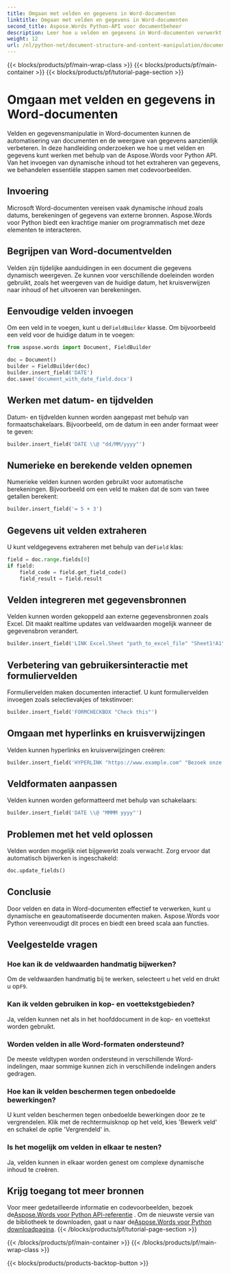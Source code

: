 ```yaml
---
title: Omgaan met velden en gegevens in Word-documenten
linktitle: Omgaan met velden en gegevens in Word-documenten
second_title: Aspose.Words Python-API voor documentbeheer
description: Leer hoe u velden en gegevens in Word-documenten verwerkt met Aspose.Words voor Python. Stapsgewijze handleiding met codevoorbeelden voor dynamische content, automatisering en meer.
weight: 12
url: /nl/python-net/document-structure-and-content-manipulation/document-fields/
---
```


{{< blocks/products/pf/main-wrap-class >}}
{{< blocks/products/pf/main-container >}}
{{< blocks/products/pf/tutorial-page-section >}}

# Omgaan met velden en gegevens in Word-documenten


Velden en gegevensmanipulatie in Word-documenten kunnen de automatisering van documenten en de weergave van gegevens aanzienlijk verbeteren. In deze handleiding onderzoeken we hoe u met velden en gegevens kunt werken met behulp van de Aspose.Words voor Python API. Van het invoegen van dynamische inhoud tot het extraheren van gegevens, we behandelen essentiële stappen samen met codevoorbeelden.

## Invoering

Microsoft Word-documenten vereisen vaak dynamische inhoud zoals datums, berekeningen of gegevens van externe bronnen. Aspose.Words voor Python biedt een krachtige manier om programmatisch met deze elementen te interacteren.

## Begrijpen van Word-documentvelden

Velden zijn tijdelijke aanduidingen in een document die gegevens dynamisch weergeven. Ze kunnen voor verschillende doeleinden worden gebruikt, zoals het weergeven van de huidige datum, het kruisverwijzen naar inhoud of het uitvoeren van berekeningen.

## Eenvoudige velden invoegen

 Om een veld in te voegen, kunt u de`FieldBuilder` klasse. Om bijvoorbeeld een veld voor de huidige datum in te voegen:

```python
from aspose.words import Document, FieldBuilder

doc = Document()
builder = FieldBuilder(doc)
builder.insert_field('DATE')
doc.save('document_with_date_field.docx')
```

## Werken met datum- en tijdvelden

Datum- en tijdvelden kunnen worden aangepast met behulp van formaatschakelaars. Bijvoorbeeld, om de datum in een ander formaat weer te geven:

```python
builder.insert_field('DATE \\@ "dd/MM/yyyy"')
```

## Numerieke en berekende velden opnemen

Numerieke velden kunnen worden gebruikt voor automatische berekeningen. Bijvoorbeeld om een veld te maken dat de som van twee getallen berekent:

```python
builder.insert_field('= 5 + 3')
```

## Gegevens uit velden extraheren

 U kunt veldgegevens extraheren met behulp van de`Field` klas:

```python
field = doc.range.fields[0]
if field:
    field_code = field.get_field_code()
    field_result = field.result
```

## Velden integreren met gegevensbronnen

Velden kunnen worden gekoppeld aan externe gegevensbronnen zoals Excel. Dit maakt realtime updates van veldwaarden mogelijk wanneer de gegevensbron verandert.

```python
builder.insert_field('LINK Excel.Sheet "path_to_excel_file" "Sheet1!A1"')
```

## Verbetering van gebruikersinteractie met formuliervelden

Formuliervelden maken documenten interactief. U kunt formuliervelden invoegen zoals selectievakjes of tekstinvoer:

```python
builder.insert_field('FORMCHECKBOX "Check this"')
```

## Omgaan met hyperlinks en kruisverwijzingen

Velden kunnen hyperlinks en kruisverwijzingen creëren:

```python
builder.insert_field('HYPERLINK "https://www.example.com" "Bezoek onze website"')
```

## Veldformaten aanpassen

Velden kunnen worden geformatteerd met behulp van schakelaars:

```python
builder.insert_field('DATE \\@ "MMMM yyyy"')
```

## Problemen met het veld oplossen

Velden worden mogelijk niet bijgewerkt zoals verwacht. Zorg ervoor dat automatisch bijwerken is ingeschakeld:

```python
doc.update_fields()
```

## Conclusie

Door velden en data in Word-documenten effectief te verwerken, kunt u dynamische en geautomatiseerde documenten maken. Aspose.Words voor Python vereenvoudigt dit proces en biedt een breed scala aan functies.

## Veelgestelde vragen

### Hoe kan ik de veldwaarden handmatig bijwerken?

 Om de veldwaarden handmatig bij te werken, selecteert u het veld en drukt u op`F9`.

### Kan ik velden gebruiken in kop- en voettekstgebieden?

Ja, velden kunnen net als in het hoofddocument in de kop- en voettekst worden gebruikt.

### Worden velden in alle Word-formaten ondersteund?

De meeste veldtypen worden ondersteund in verschillende Word-indelingen, maar sommige kunnen zich in verschillende indelingen anders gedragen.

### Hoe kan ik velden beschermen tegen onbedoelde bewerkingen?

U kunt velden beschermen tegen onbedoelde bewerkingen door ze te vergrendelen. Klik met de rechtermuisknop op het veld, kies 'Bewerk veld' en schakel de optie 'Vergrendeld' in.

### Is het mogelijk om velden in elkaar te nesten?

Ja, velden kunnen in elkaar worden genest om complexe dynamische inhoud te creëren.

## Krijg toegang tot meer bronnen

 Voor meer gedetailleerde informatie en codevoorbeelden, bezoek de[Aspose.Words voor Python API-referentie](https://reference.aspose.com/words/python-net/) . Om de nieuwste versie van de bibliotheek te downloaden, gaat u naar de[Aspose.Words voor Python downloadpagina](https://releases.aspose.com/words/python/).
{{< /blocks/products/pf/tutorial-page-section >}}

{{< /blocks/products/pf/main-container >}}
{{< /blocks/products/pf/main-wrap-class >}}

{{< blocks/products/products-backtop-button >}}
